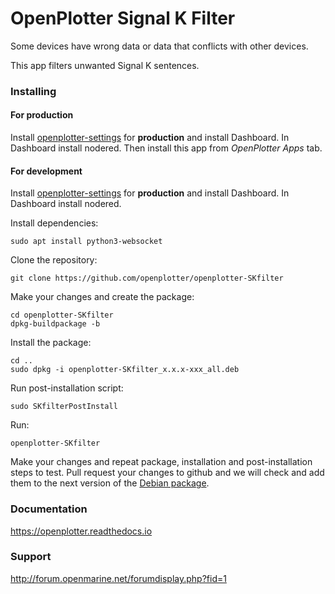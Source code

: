# OpenPlotter Signal K Filter
Some devices have wrong data or data that conflicts with other devices.

This app filters unwanted Signal K sentences.

### Installing

#### For production

Install [openplotter-settings](https://github.com/openplotter/openplotter-settings) for **production** and install Dashboard. In Dashboard install nodered.
Then install this app from *OpenPlotter Apps* tab.

#### For development

Install [openplotter-settings](https://github.com/openplotter/openplotter-settings) for **production** and install Dashboard. In Dashboard install nodered.

Install dependencies:

`sudo apt install python3-websocket`

Clone the repository:

`git clone https://github.com/openplotter/openplotter-SKfilter`

Make your changes and create the package:

```
cd openplotter-SKfilter
dpkg-buildpackage -b
```

Install the package:

```
cd ..
sudo dpkg -i openplotter-SKfilter_x.x.x-xxx_all.deb
```

Run post-installation script:

`sudo SKfilterPostInstall`

Run:

`openplotter-SKfilter`

Make your changes and repeat package, installation and post-installation steps to test. Pull request your changes to github and we will check and add them to the next version of the [Debian package](https://cloudsmith.io/~openplotter/repos/openplotter/packages/).

### Documentation

https://openplotter.readthedocs.io

### Support

http://forum.openmarine.net/forumdisplay.php?fid=1